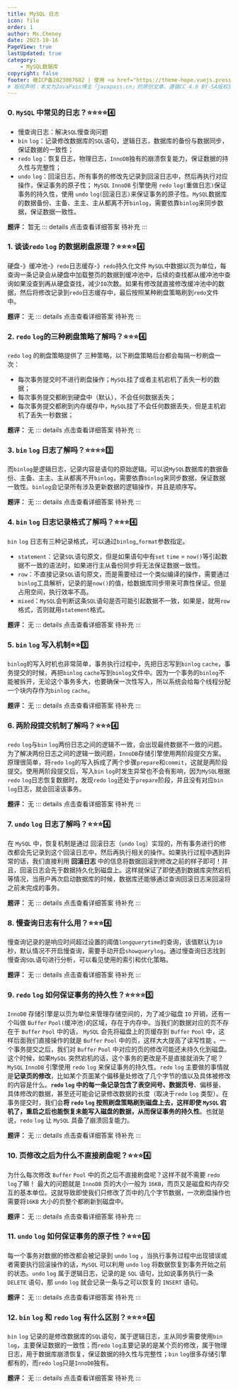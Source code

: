 ```yaml
---
title: MySQL 日志
icon: file
order: 1
author: Ms.Cheney
date: 2023-10-16
PageView: true
lastUpdated: true
category:
    - MySQL数据库
copyright: false
footer: 赣ICP备2023007682 | 使用 <a href="https://theme-hope.vuejs.press/zh/" target="_blank">VuePress Theme Hope</a> 主题 | MIT 协议, 版权所有 © 2023-Cheney,2018-present Mr.Hope
# 版权声明：本文为JavaPass博主「javapass.cn」的原创文章，遵循CC 4.0 BY-SA版权协议，转载请附上原文出处链接及本声明。
---
```




### 0. `MySQL` 中常见的日志？:star::star::star::star::four:
- 慢查询日志：解决`SQL`慢查询问题
- `bin` `log`：记录修改数据库的`SQL`语句，逻辑日志，数据库的备份与数据同步，保证数据的一致性；
- `redo` `log`：恢复日志，物理日志，`InnoDB`独有的崩溃恢复能力，保证数据的持久性与完整性；
- `undo` `log`：回滚日志，所有事务的修改先记录到回滚日志中，然后再执行对应操作，保证事务的原子性；
`MySQL` `InnoDB` 引擎使用 `redo` `log(`重做日志`)`保证事务的持久性，使用 `undo` `log(`回滚日志`)`来保证事务的原子性。`MySQL`数据库的数据备份、主备、主主、主从都离不开`binlog`，需要依靠`binlog`来同步数据，保证数据一致性。

**题评：** 暂无
::: details 点击查看详细答案
待补充
:::

### 1. 谈谈`redo` `log` 的数据刷盘原理？:star::star::star::star::four:
硬盘-》缓冲池-》`redo`日志缓存-》`redo`持久化文件
`MySQL`中数据以页为单位，每查询一条记录会从硬盘中加载整页的数据到缓冲池中，后续的查找都从缓冲池中查询如果没查到再从硬盘查找，减少`IO`次数。如果有修改就直接修改缓冲池中的数据，然后将修改记录到`redo`日志缓存中，最后按照某种刷盘策略刷到`redo`文件中。

**题评：** 无
::: details 点击查看详细答案
待补充
:::

### 2. `redo` `log`的三种刷盘策略了解吗？:star::star::star::four:
`redo` `log` 的刷盘策略提供了 三种策略，以下刷盘策略后台都会每隔一秒刷盘一次：
- 每次事务提交时不进行刷盘操作；`MySQL`挂了或者主机宕机了丢失一秒的数据；
- 每次事务提交都刷到硬盘中（默认），不会任何数据丢失；
- 每次事务提交都刷到内存缓存中，`MySQL`挂了不会任何数据丢失，但是主机宕机了丢失一秒数据；

**题评：** 无
::: details 点击查看详细答案
待补充
:::

### 3. `bin` `log` 日志了解吗？:star::star::star::star::three:
而`binlog`是逻辑日志，记录内容是语句的原始逻辑。可以说`MySQL`数据库的数据备份、主备、主主、主从都离不开`binlog`，需要依靠`binlog`来同步数据，保证数据一致性。`binlog`会记录所有涉及更新数据的逻辑操作，并且是顺序写。

**题评：** 无
::: details 点击查看详细答案
待补充
:::

### 4. `bin` `log` 日志记录格式了解吗？:star::star::star::four:
`bin` `log` 日志有三种记录格式，可以通过`binlog`_`format`参数指定。
- `statement`：记录`SQL`语句原文，但是如果语句中有`set` `time` = `now()`等引起数据不一致的语法时，如果进行主从备份同步将无法保证数据一致性。
- `row`：不直接记录`SQL`语句原文，而是需要经过一个类似编译的操作，需要通过`binlog`工具解析，记录的是`now()`的值，给数据库同步带来可靠性保证。但是占用空间，执行效率不高。
- `mixed`：`MySQL`会判断这条``SQL``语句是否可能引起数据不一致，如果是，就用`row`格式，否则就用`statement`格式。

**题评：** 无
::: details 点击查看详细答案
待补充
:::

### 5. `bin` `log` 写入机制:star::star::three:
`binlog`的写入时机也非常简单，事务执行过程中，先把日志写到`binlog` `cache`，事务提交的时候，再把`binlog` `cache`写到`binlog`文件中。因为一个事务的`binlog`不能被拆开，无论这个事务多大，也要确保一次性写入，所以系统会给每个线程分配一个块内存作为`binlog` `cache`。

**题评：** 无
::: details 点击查看详细答案
待补充
:::

### 6. 两阶段提交机制了解吗？:star::star::star::four:
`redo` `log`与`bin` `log`两份日志之间的逻辑不一致，会出现最终数据不一致的问题。为了解决两份日志之间的逻辑一致问题，`InnoDB`存储引擎使用两阶段提交方案。原理很简单，将`redo` `log`的写入拆成了两个步骤`prepare`和`commit`，这就是两阶段提交。使用两阶段提交后，写入`bin` `log`时发生异常也不会有影响，因为`MySQL`根据`redo` `log`日志恢复数据时，发现`redo` `log`还处于`prepare`阶段，并且没有对应`bin` `log`日志，就会回滚该事务。

**题评：** 无
::: details 点击查看详细答案
待补充
:::

### 7. `undo` `log` 日志了解吗？:star::star::star::four:
在 `MySQL` 中，恢复机制是通过 回滚日志（`undo` `log`）实现的，所有事务进行的修改都会先记录到这个回滚日志中，然后再执行相关的操作。如果执行过程中遇到异常的话，我们直接利用 **回滚日志** 中的信息将数据回滚到修改之前的样子即可！并且，回滚日志会先于数据持久化到磁盘上。这样就保证了即使遇到数据库突然宕机等情况，当用户再次启动数据库的时候，数据库还能够通过查询回滚日志来回滚将之前未完成的事务。

**题评：** 无
::: details 点击查看详细答案
待补充
:::

### 8. 慢查询日志有什么用？:star::star::star::four:
慢查询记录的是响应时间超过设置的阈值`long`_`query`_`time`的查询，该值默认为`10`秒，默认情况不开启慢查询，需要手动开启`show`_`query`_`log`。通过慢查询日志找到慢查询`SQL`语句进行分析，可以看见使用的索引和优化策略。

**题评：** 无
::: details 点击查看详细答案
待补充
:::

### 9. `redo` `log` 如何保证事务的持久性？:star::star::star::star::five:
`InnoDB` 存储引擎是以页为单位来管理存储空间的，为了减少磁盘 `IO` 开销，还有一个叫做 `Buffer` `Pool(`缓冲池`)`的区域，存在于内存中。当我们的数据对应的页不存在于 `Buffer` `Pool` 中的话， `MySQL` 会先将磁盘上的页缓存到 `Buffer` `Pool` 中，这样后面我们直接操作的就是 `Buffer` `Pool` 中的页，这样大大提高了读写性能  。一个事务提交之后，我们对 `Buffer` `Pool` 中对应的页的修改可能还未持久化到磁盘。这个时候，如果`MySQL` 突然宕机的话，这个事务的更改是不是直接就消失了呢？  `MySQL` `InnoDB` 引擎使用 `redo` `log` 来保证事务的持久性。`redo` `log` 主要做的事情就是**记录页的修改**，比如某个页面某个偏移量处修改了几个字节的值以及具体被修改的内容是什么。**`redo` `log` 中的每一条记录包含了表空间号、数据页号**、偏移量、具体修改的数据，甚至还可能会记录修改数据的长度（取决于`redo` `log` 类型）。在事务提交时，我们会**将 `redo` `log` 按照刷盘策略刷到磁盘上去，这样即使 `MySQL` 宕机了，重启之后也能恢复未能写入磁盘的数据，从而保证事务的持久性**。也就是说，`redo` `log` 让 `MySQL` 具备了崩溃回复能力。

**题评：** 无
::: details 点击查看详细答案
待补充
:::

### 10. 页修改之后为什么不直接刷盘呢？:star::star::star::four:
为什么每次修改 `Buffer` `Pool` 中的页之后不直接刷盘呢？这样不就不需要 `redo` `log`了嘛！ 最大的问题就是 `InnoDB` 页的大小一般为 `16KB`，而页又是磁盘和内存交互的基本单位。这就导致即使我们只修改了页中的几个字节数据，一次刷盘操作也需要将`16KB` 大小的页整个都刷新到磁盘中。

**题评：** 无
::: details 点击查看详细答案
待补充
:::

### 11. `undo` `log` 如何保证事务的原子性？:star::star::star::four:
每一个事务对数据的修改都会被记录到 `undo` `log` ，当执行事务过程中出现错误或者需要执行回滚操作的话，`MySQL` 可以利用 `undo` `log` 将数据恢复到事务开始之前的状态。`undo` `log` 属于逻辑日志，记录的是 `SQL` 语句，比如说事务执行一条 `DELETE` 语句，那 `undo` `log` 就会记录一条与之可以恢复的 `INSERT` 语句。

**题评：** 无
::: details 点击查看详细答案
待补充
:::

### 12. `bin` `log` 和 `redo` `log` 有什么区别？:star::star::star::star::four:
`bin` `log` 记录的是修改数据库的`SQL`语句，属于逻辑日志，主从同步需要使用`bin` `log`，主要保证数据的一致性；而`redo` `log`主要记录的是某个页的修改，属于物理日志，用于数据库崩溃恢复，保证数据的持久性与完整性；`bin` `log`很多存储引擎都有的，而`redo` `log`只是`InnoDB`独有。

**题评：** 无
::: details 点击查看详细答案
待补充
:::

